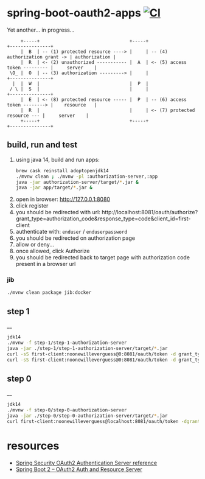 # spring-boot-oauth2-apps [![CI](https://github.com/daggerok/spring-boot-oauth2-apps/workflows/CI/badge.svg)](https://github.com/daggerok/spring-boot-oauth2-apps/actions/)
Yet another... in progress...

```
     +-----+                                 +-----+                               +---------------+
     |  B  | -- (1) protected resource ----> |     | -- (4) authorization grant -> | authorization |
     |  R  | <- (2) unauthorized ----------- |  A  | <- (5) access token --------- |     server    |
 \O_ |  O  | -- (3) authorization ---------> |     |                               +---------------+
  |  |  W  |                                 |  P  |
 / \ |  S  |                                 |     |                               +---------------+
     |  E  | <- (8) protected resource ----- |  P  | -- (6) access token --------> |    resource   |
     |  R  |                                 |     | <- (7) protected resource --- |     server    |
     +-----+                                 +-----+                               +---------------+
```

## build, run and test

1. using java 14, build and run apps:
   ```bash
   brew cask reinstall adoptopenjdk14
   ./mvnw clean ; ./mvnw -pl :authorization-server,:app
   java -jar authorization-server/target/*.jar &
   java -jar app/target/*.jar &
   ```
1. open in browser: http://127.0.0.1:8080
1. click register
1. you should be redirected with url: http://localhost:8081/oauth/authorize?grant_type=authorization_code&response_type=code&client_id=first-client
1. authenticate with: `enduser` / `enduserpassword`
1. you should be redirected on authorization page
1. allow or deny...
1. once allowed, click Authorize
1. you should be redirected back to target page with authorization code present in a browser url

### jib

```bash
./mvnw clean package jib:docker
```

## step 1

__

```bash
jdk14
./mvnw -f step-1/step-1-authorization-server
java -jar ./step-1/step-1-authorization-server/target/*.jar
curl -sS first-client:noonewilleverguess@0:8081/oauth/token -d grant_type=client_credentials -d scope=any
curl -sS first-client:noonewilleverguess@0:8081/oauth/token -d grant_type=password -d scope=any -d username=enduser -d password=enduserpassword
```

## step 0

__

```bash
jdk14
./mvnw -f step-0/step-0-authorization-server
java -jar ./step-0/step-0-authorization-server/target/*.jar
curl first-client:noonewilleverguess@localhost:8081/oauth/token -dgrant_type=client_credentials -dscope=any
```

# resources

* [Spring Security OAuth2 Authentication Server reference](https://docs.spring.io/spring-security-oauth2-boot/docs/current/reference/htmlsingle/)
* [Spring Boot 2 – OAuth2 Auth and Resource Server](https://howtodoinjava.com/spring-boot2/oauth2-auth-server/)
